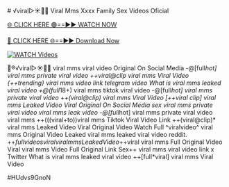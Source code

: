 #️ √viral▷☀️👄💥 Viral Mms Xxxx Family Sex Videos Oficial


[🌐 CLICK HERE 🟢==►► WATCH NOW](https://gitload.pages.dev/)

[🔴 CLICK HERE 🌐==►► Download Now](https://gitload.pages.dev/)

[![WATCH Videos](https://i.imgur.com/dJHk4Zq.gif)](https://gitload.pages.dev/)



























👙®️√viral▷☀️👄💥 viral mms viral video Original On Social Media -@[full*hot] viral mms private viral video ++viral@clip viral mms Viral Video {++trending} viral mms video link telegram
video What is viral mms leaked viral video
+@(full*18+) viral mms tiktok viral video -@[full*hot] viral mms private viral video ++(viral@clip) viral mms Viral Video [++viral clip] viral mms Leaked Video Viral Original On Social Media sex viral mms private viral video viral mms leak video -@[full*hot] viral mms private viral video viral mms ++(((viral+to))viral mms Tiktok Viral Video Link ++(viral@clip)* viral mms Leaked Video Viral Original Video Watch Full ^viralvideo^ viral mms
Original Video Leaked viral mms leaked viral video reddit. +$+full videos viral viral mms Leaked Video +$+viral viral mms Full Original Video Viral viral mms Video Full Original Link
Sex++ viral mms viral video link x Twitter
What is viral mms leaked viral video ++[full*viral] viral mms Viral Video


#HUdvs9GnoN
